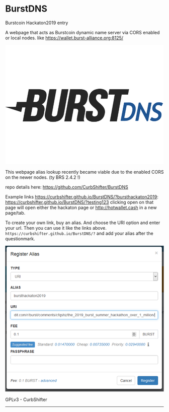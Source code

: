 # BurstDNS

Burstcoin Hackaton2019 entry

A webpage that acts as Burstcoin dynamic name server via CORS enabled or local nodes. like https://wallet.burst-alliance.org:8125/

![](https://raw.githubusercontent.com/CurbShifter/BurstDNS/master/BurstDNS-logo.png)

This webpage alias lookup recently became viable due to the enabled CORS on the newer nodes. (ty BRS 2.4.2 !)

repo details here: https://github.com/CurbShifter/BurstDNS

Example links
https://curbshifter.github.io/BurstDNS/?bursthackaton2019: 
https://curbshifter.github.io/BurstDNS/?testing123
clicking open on that page will open either the hackaton page or http://hotwallet.cash in a new page/tab.

To create your own link, buy an alias. And choose the URI option and enter your url. Then you can use it like the links above. `https://curbshifter.github.io/BurstDNS/?` and add your alias after the questionmark.

![](https://raw.githubusercontent.com/CurbShifter/BurstDNS/master/alias-instructions.png)

GPLv3 - CurbShifter

----
